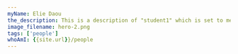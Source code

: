 ```yaml
---
myName: Elie Daou
the_description: This is a description of "student1" which is set to me, Elie, for the time being.
image_filename: hero-2.png
tags: ['people']
whoAmI: {{site.url}}/people
---
```

